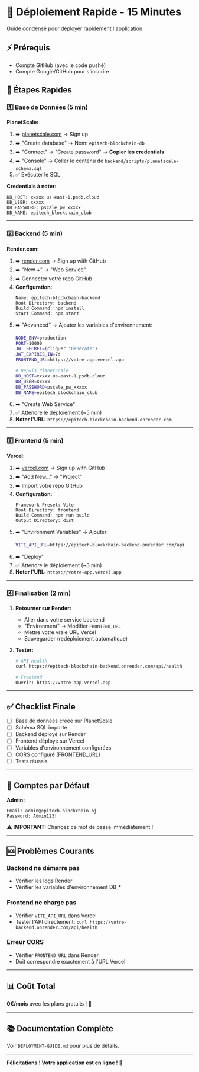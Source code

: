 # 🚀 Déploiement Rapide - 15 Minutes

Guide condensé pour déployer rapidement l'application.

## ⚡ Prérequis
- Compte GitHub (avec le code pushé)
- Compte Google/GitHub pour s'inscrire

## 📝 Étapes Rapides

### 1️⃣ Base de Données (5 min)

**PlanetScale:**
1. ➡️ [planetscale.com](https://planetscale.com) → Sign up
2. ➡️ "Create database" → Nom: `epitech-blockchain-db`
3. ➡️ "Connect" → "Create password" → **Copier les credentials**
4. ➡️ "Console" → Coller le contenu de `backend/scripts/planetscale-schema.sql`
5. ✅ Exécuter le SQL

**Credentials à noter:**
```
DB_HOST: xxxxx.us-east-1.psdb.cloud
DB_USER: xxxxx
DB_PASSWORD: pscale_pw_xxxxx
DB_NAME: epitech_blockchain_club
```

---

### 2️⃣ Backend (5 min)

**Render.com:**
1. ➡️ [render.com](https://render.com) → Sign up with GitHub
2. ➡️ "New +" → "Web Service"
3. ➡️ Connecter votre repo GitHub
4. **Configuration:**
   ```
   Name: epitech-blockchain-backend
   Root Directory: backend
   Build Command: npm install
   Start Command: npm start
   ```
5. ➡️ "Advanced" → Ajouter les variables d'environnement:
   ```bash
   NODE_ENV=production
   PORT=10000
   JWT_SECRET=(cliquer "Generate")
   JWT_EXPIRES_IN=7d
   FRONTEND_URL=https://votre-app.vercel.app
   
   # Depuis PlanetScale
   DB_HOST=xxxxx.us-east-1.psdb.cloud
   DB_USER=xxxxx
   DB_PASSWORD=pscale_pw_xxxxx
   DB_NAME=epitech_blockchain_club
   ```
6. ➡️ "Create Web Service"
7. ✅ Attendre le déploiement (~5 min)
8. **Noter l'URL:** `https://epitech-blockchain-backend.onrender.com`

---

### 3️⃣ Frontend (5 min)

**Vercel:**
1. ➡️ [vercel.com](https://vercel.com) → Sign up with GitHub
2. ➡️ "Add New..." → "Project"
3. ➡️ Import votre repo GitHub
4. **Configuration:**
   ```
   Framework Preset: Vite
   Root Directory: frontend
   Build Command: npm run build
   Output Directory: dist
   ```
5. ➡️ "Environment Variables" → Ajouter:
   ```bash
   VITE_API_URL=https://epitech-blockchain-backend.onrender.com/api
   ```
6. ➡️ "Deploy"
7. ✅ Attendre le déploiement (~3 min)
8. **Noter l'URL:** `https://votre-app.vercel.app`

---

### 4️⃣ Finalisation (2 min)

1. **Retourner sur Render:**
   - Aller dans votre service backend
   - "Environment" → Modifier `FRONTEND_URL`
   - Mettre votre vraie URL Vercel
   - Sauvegarder (redéploiement automatique)

2. **Tester:**
   ```bash
   # API Health
   curl https://epitech-blockchain-backend.onrender.com/api/health
   
   # Frontend
   Ouvrir: https://votre-app.vercel.app
   ```

---

## ✅ Checklist Finale

- [ ] Base de données créée sur PlanetScale
- [ ] Schéma SQL importé
- [ ] Backend déployé sur Render
- [ ] Frontend déployé sur Vercel
- [ ] Variables d'environnement configurées
- [ ] CORS configuré (FRONTEND_URL)
- [ ] Tests réussis

---

## 🔑 Comptes par Défaut

**Admin:**
```
Email: admin@epitech-blockchain.bj
Password: Admin123!
```

**⚠️ IMPORTANT:** Changez ce mot de passe immédiatement !

---

## 🆘 Problèmes Courants

### Backend ne démarre pas
- Vérifier les logs Render
- Vérifier les variables d'environnement DB_*

### Frontend ne charge pas
- Vérifier `VITE_API_URL` dans Vercel
- Tester l'API directement: `curl https://votre-backend.onrender.com/api/health`

### Erreur CORS
- Vérifier `FRONTEND_URL` dans Render
- Doit correspondre exactement à l'URL Vercel

---

## 📊 Coût Total

**0€/mois** avec les plans gratuits ! 🎉

---

## 📚 Documentation Complète

Voir `DEPLOYMENT-GUIDE.md` pour plus de détails.

---

**Félicitations ! Votre application est en ligne ! 🎊**
